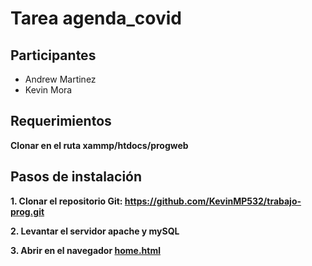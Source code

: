 # Tarea agenda_covid
## Participantes
- Andrew Martinez
- Kevin Mora

## Requerimientos
**Clonar en el ruta xammp/htdocs/progweb**

## Pasos de instalación

**1. Clonar el repositorio Git: https://github.com/KevinMP532/trabajo-prog.git**

**2. Levantar el servidor apache y mySQL**

**3. Abrir en el navegador [home.html](http://localhost/progweb/trabajo-prog/agenda-covid/frontend/home/home.html)**

## 